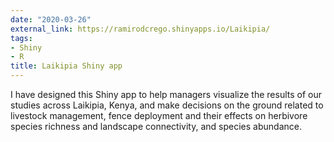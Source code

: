 ```yaml
---
date: "2020-03-26"
external_link: https://ramirodcrego.shinyapps.io/Laikipia/
tags:
- Shiny
- R
title: Laikipia Shiny app
---
```


I have designed this Shiny app to help managers visualize the results of our studies across Laikipia, Kenya, and make decisions on the ground related to livestock management, fence deployment and their effects on herbivore species richness and landscape connectivity, and species abundance.

<!--more-->
